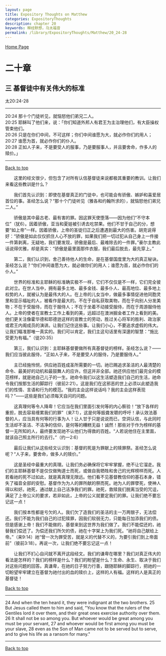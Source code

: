 ```yaml
---
layout: page
title: Expository Thoughts on Matthew
categories: ExpositoryThoughts
description: chapter 20
keywords: 释经默想，马太福音
permalink: /library/ExpositoryThoughts/Matthew/20_24-28
---
```

[ Home Page ]({{site.baseurl}}/index) <br>

<a name="0"></a>
# 二十章 

## 三 基督徒中有关伟大的标准

太20:24-28

***

20:24 那十个门徒听见，就恼怒他们弟兄二人。<br>
20:25 耶稣叫了他们来，说：「你们知道外邦人有君王为主治理他们，有大臣操权管束他们。<br>
20:26 只是在你们中间，不可这样；你们中间谁愿为大，就必作你们的用人；<br>
20:27 谁愿为首，就必作你们的仆人。<br>
20:28 正如人子来，不是要受人的服事，乃是要服事人，并且要舍命，作多人的赎价。」<br>

***

[Back to top](#0)

&emsp;&emsp;这里的经文很少，但包含了对所有认信基督徒来说都极其重要的教训。让我们来看这些教训是什么？

&emsp;&emsp;我们首先认识到：即使在基督真正的门徒中，也可能会有骄傲、嫉妒和喜爱居首位的事。圣经怎么说？“那十个门徒听见（雅各和约翰所求的），就恼怒他们弟兄二人。”

&emsp;&emsp;骄傲是其中最古老、最有害的罪。因这罪天使堕落——因为他们“不守本位”（犹6）。因着骄傲，亚当和夏娃被引诱去吃禁果。他们不甘于自己的分，想要“如上帝”一样。因着骄傲，上帝的圣徒归正之后遭遇到最大的伤害。胡克说得好：“骄傲是如此仅仅抓住人心不放的罪，如果我们把一切过犯从自己身上一件接一件第剥离，无疑地，我们要发现，骄傲是最后、最难除去的一件罪。”豪尔主教此话说得优雅，却是真实：“骄傲是最里面那件衣服，我们最后脱去，最先穿上。”

&emsp;&emsp;第二，我们认识到，舍己善待他人的生命，是在基督国度里为大的真正秘诀。圣经怎么说？“你们中间谁愿为大，就必做你们的用人；谁愿为首，就必作你们的仆人。”

&emsp;&emsp;世界的标准和主耶稣的标准确实极不一样，它们不仅仅是不一样，它们完全彼此对立。在世人当中，拥有最多土地、最多金钱、最多仆人、最高地位、最多地上权势的人，就被认为是最伟大的人。在上帝的儿女当中，做最多事情促进他同胞灵里和显示福祉的人，被看作是最大的。不在于自私获取美物，而在于向别人分发美物；不在于受服侍，而在于服侍人；不在于坐着不动接受服侍，而在于周游服侍他人。上帝的使者在宣教士工作上看到的美，远超过在澳洲掘金者工作上看到的美。他们更关注像霍华德和耶德逊这样的宣教士的劳动，胜过关心将军的胜利、政治家或君王内阁成员的演讲。让我们记住这些事。让我们小心，不要追求虚假的伟大。让我们瞄准那唯一真实的。我们可以肯定，我们主这句话里有深邃的智慧：“施比受更为有福。”（徒20:35）

&emsp;&emsp;第三，我们认识到：主耶稣基督要做所有真基督徒的榜样。圣经怎么说？——我们应当彼此服侍，“正如人子来，不是要受人的服侍，乃是要服侍人。”

&emsp;&emsp;主已经施怜悯，供应祂百姓成圣所需要的一切。祂已赐追求圣洁的人最清楚的命令、最美好的动机和最鼓舞人的应许。但这并非全部。祂还供应他们最完全的模范榜样，就是祂自己儿子的一生。祂命令我们以这生活塑造我们自己的生活，祂命令我们按那生活的脚踪行（彼前2:21）。这是我们在这邪恶的世上必须以此塑造我们的性情、言语和行为的模范。“我的主会这样说话吗？我的主会这样表现吗？”——这些是我们必须每天自问的问题。

&emsp;&emsp;这真理何等令人降卑！它应当在我们里面引发何等的内心察验！“放下各样的重担，脱去容易缠累我们的罪”（来7:1），这是何等振聋发聩的呼吁！承认效法基督的人，应当具有何等的行事为人！让人甘于只是说说而已，空洞认信，与此同时生活却不圣洁、不洁净的信仰，是何等的糟糕无益！诚然！那些对于作为榜样的基督一无所知的人，最终要发现祂不认他们为得救的百姓。“人若说他住在主里面，就该自己照主所行的去行。”（约一2:6）

&emsp;&emsp;最后让我们从这些经文认识到：基督的死是为罪献上的赎罪祭。圣经怎么说呢？“人子来，要舍命，做多人的赎价。”

&emsp;&emsp;这是圣经中最重大的真理。让我们务必确保将它牢牢掌握，绝不让它溜走。我们的主耶稣基督不是仅仅做殉道士而死，或做自我牺牲和舍己的光辉榜样而死。人若看祂的死不过如此，就是离真理无限远。他们看不见基督教信仰的基石本身，错失了福音全部的安慰。基督作为为人的罪所献的祭而死。祂为人的罪孽死，使神人得以和好。祂死，通过献上自己洁净我们的罪。祂死，救赎我们脱离当受的咒诅，满足了上帝公义的要求，若非如此，上帝的公义就要定我们的罪。让我们绝不要忘记这一点！

&emsp;&emsp;我们按本性都是亏欠的人。我们欠了造我们的圣洁的主一万两银子，无法偿还。我们不能为我们自己的过犯赎罪，因我们软弱无力，只能每日加添我们的债。但是感谢上帝！我们不能做的，基督来到这世界为我们做了。我们不能偿还的，祂替我们偿还了。为偿还我们所欠的债，祂在十字架上为我们死。“祂将自己献给上帝。”（来9:14）祂“曾一次为罪受苦，就是义的代替不义的，为要引我们到上帝面前”（彼前3:18）。再说一次，让我们绝不要忘记这一点！

&emsp;&emsp;让我们不扪心自问就不离开这段经文。我们的谦卑在哪里？我们对真正伟大的看法是怎样的？我们的榜样是什么？我们的盼望是什么？生命、永生、取决于我们对这些问题的回答。真谦卑，在祂的日子努力行善，跟随耶稣的脚踪行，把祂的一切盼望牢牢建立在基督为祂付出的血的赎价上，这样的人有福。这样的人是真正的基督徒！

[Back to top](#0)

***

24 And when the ten heard it, they were indignant at the two brothers. 25 But Jesus called them to him and said, "You know that the rulers of the Gentiles lord it over them, and their great ones exercise authority over them. 26 It shall not be so among you. But whoever would be great among you must be your servant, 27 and whoever would be first among you must be your slave, 28 even as the Son of Man came not to be served but to serve, and to give his life as a ransom for many."

***

[Back to top](#0)
